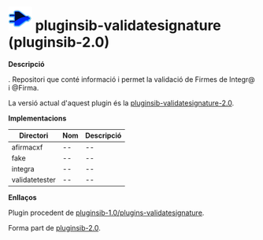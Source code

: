 # ![Logo](https://github.com/GovernIB/maven/raw/binaris/pluginsib/projectinfo_Attachments/icon.jpg) pluginsib-validatesignature  (pluginsib-2.0)

**Descripció**

.
Repositori que conté informació i permet la validació de Firmes de Integr@ i @Firma.

La versió actual d'aquest plugin és la [pluginsib-validatesignature-2.0](https://github.com/GovernIB/pluginsib-validatesignature/tree/pluginsib-validatesignature-2.0).


**Implementacions**

Directori | Nom | Descripció
------------ | ------------- | -------------
afirmacxf | -- | -- 
fake | -- | --
integra | -- | --
validatetester | -- | --

**Enllaços**


Plugin procedent de [pluginsib-1.0/plugins-validatesignature](https://github.com/GovernIB/pluginsib/tree/pluginsib-1.0/plugins-validatesignature).  

Forma part de [pluginsib-2.0](https://github.com/GovernIB/pluginsib/tree/pluginsib-2.0).
